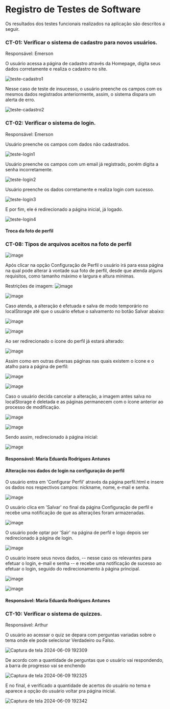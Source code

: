 # Registro de Testes de Software

Os resultados dos testes funcionais realizados na aplicação são descritos a seguir. 

<h3>CT-01: Verificar o sistema de cadastro para novos usuários.</h3>

Responsável: Emerson

O usuário acessa a página de cadastro através da Homepage, digita seus dados corretamente e realiza o cadastro no site.

![teste-cadastro1](https://github.com/ICEI-PUC-Minas-PMV-ADS/pmv-ads-2024-1-e1-proj-web-t14-projeto-safebytes/assets/165968928/6446eb63-f69d-4daf-92bf-19006bec3659)

Nesse caso de teste de insucesso, o usuário preenche os campos com os mesmos dados registrados anteriormente, assim, o sistema dispara um alerta de erro.

![teste-cadastro2](https://github.com/ICEI-PUC-Minas-PMV-ADS/pmv-ads-2024-1-e1-proj-web-t14-projeto-safebytes/assets/165968928/4dfa09d6-3856-4509-8dd9-dd47fe5d4707)

<h3>CT-02: Verificar o sistema de login.</h3>

Responsável: Emerson

Usuário preenche os campos com dados não cadastrados.

![teste-login1](https://github.com/ICEI-PUC-Minas-PMV-ADS/pmv-ads-2024-1-e1-proj-web-t14-projeto-safebytes/assets/165968928/8de0631d-5f44-4cf2-92f6-21dd6daffa37)

Usuário preenche os campos com um email já registrado, porém digita a senha incorretamente.

![teste-login2](https://github.com/ICEI-PUC-Minas-PMV-ADS/pmv-ads-2024-1-e1-proj-web-t14-projeto-safebytes/assets/165968928/fd64ce3c-5ea6-4b5c-acbb-220abb9d1150)

Usuário preenche os dados corretamente e realiza login com sucesso.

![teste-login3](https://github.com/ICEI-PUC-Minas-PMV-ADS/pmv-ads-2024-1-e1-proj-web-t14-projeto-safebytes/assets/165968928/9d5c5230-fb05-4b5b-9013-6aa1fa9411d2)

E por fim, ele é redirecionado a página inicial, já logado.

![teste-login4](https://github.com/ICEI-PUC-Minas-PMV-ADS/pmv-ads-2024-1-e1-proj-web-t14-projeto-safebytes/assets/165968928/5a63cb9a-39d9-4f49-9602-a4066989d8ea)


#### Troca da foto de perfil

<h3>CT-08: Tipos de arquivos aceitos na foto de perfil</h3>

![image](https://github.com/ICEI-PUC-Minas-PMV-ADS/pmv-ads-2024-1-e1-proj-web-t14-projeto-safebytes/assets/99978185/02244d19-7752-44b0-a544-7263cacb02f2)

Após clicar na opção Configuração de Perfil o usuário irá para essa página na qual pode alterar à vontade sua foto de perfil, desde que atenda alguns requisitos, como tamanho máximo e largura e altura mínimas.

Restrições de imagem:
![image](https://github.com/ICEI-PUC-Minas-PMV-ADS/pmv-ads-2024-1-e1-proj-web-t14-projeto-safebytes/assets/99978185/787927dc-bf76-4c7e-a81e-f5a10a098f93)

![image](https://github.com/ICEI-PUC-Minas-PMV-ADS/pmv-ads-2024-1-e1-proj-web-t14-projeto-safebytes/assets/99978185/ccea155c-7203-49eb-9c26-526103be086a)

Caso atenda, a alteração é efetuada e salva de modo temporário no localStorage até que o usuário efetue o salvamento no botão Salvar abaixo:

![image](https://github.com/ICEI-PUC-Minas-PMV-ADS/pmv-ads-2024-1-e1-proj-web-t14-projeto-safebytes/assets/99978185/82383a14-2290-41c9-b656-7c2d33419613)

![image](https://github.com/ICEI-PUC-Minas-PMV-ADS/pmv-ads-2024-1-e1-proj-web-t14-projeto-safebytes/assets/99978185/22c186a3-ed98-426b-8d8d-5d9afcc0997c)

Ao ser redirecionado o ícone do perfil já estará alterado:

![image](https://github.com/ICEI-PUC-Minas-PMV-ADS/pmv-ads-2024-1-e1-proj-web-t14-projeto-safebytes/assets/99978185/161a46f0-2f36-4547-a453-86e3cd66c442)

Assim como em outras diversas páginas nas quais existem o ícone e o atalho para a página de perfil:

![image](https://github.com/ICEI-PUC-Minas-PMV-ADS/pmv-ads-2024-1-e1-proj-web-t14-projeto-safebytes/assets/99978185/e04141b0-2b8d-46a8-aad7-1052afe8e976)

![image](https://github.com/ICEI-PUC-Minas-PMV-ADS/pmv-ads-2024-1-e1-proj-web-t14-projeto-safebytes/assets/99978185/792b5f5a-9ac4-4601-b035-b443f4100b56)

Caso o usuário decida cancelar a alteração, a imagem antes salva no localStorage é deletada e as páginas permanecem com o ícone anterior ao processo de modificação.

![image](https://github.com/ICEI-PUC-Minas-PMV-ADS/pmv-ads-2024-1-e1-proj-web-t14-projeto-safebytes/assets/99978185/1dee1a49-4789-492e-bb5e-da903b302f7b)

![image](https://github.com/ICEI-PUC-Minas-PMV-ADS/pmv-ads-2024-1-e1-proj-web-t14-projeto-safebytes/assets/99978185/52e9ba66-73a5-4c52-9548-7ec29156fcb7)

Sendo assim, redirecionado à página inicial:

![image](https://github.com/ICEI-PUC-Minas-PMV-ADS/pmv-ads-2024-1-e1-proj-web-t14-projeto-safebytes/assets/99978185/061d6ae5-2b01-4d61-a2c7-a5e7aa68a7b3)

 #### Responsável: Maria Eduarda Rodrigues Antunes


 #### Alteração nos dados de login na configuração de perfil

 O usuário entra em 'Configurar Perfil' através da página perfil.html e insere os dados nos respectivos campos: nickname, nome, e-mail e senha.

![image](https://github.com/ICEI-PUC-Minas-PMV-ADS/pmv-ads-2024-1-e1-proj-web-t14-projeto-safebytes/assets/99978185/e1eb52ff-b7ea-4d1a-a1e0-b6553cb1a4d6)

O usuário clica em 'Salvar' no final da página Configuração de perfil e recebe uma notificação de que as alterações foram armazenadas.

![image](https://github.com/ICEI-PUC-Minas-PMV-ADS/pmv-ads-2024-1-e1-proj-web-t14-projeto-safebytes/assets/99978185/7c107bc4-a124-4f9b-b128-79cc7360175d)

O usuário pode optar por 'Sair' na página de perfil e logo depois ser redirecionado à página de login.

![image](https://github.com/ICEI-PUC-Minas-PMV-ADS/pmv-ads-2024-1-e1-proj-web-t14-projeto-safebytes/assets/99978185/999d78cb-595f-4a1e-8e57-f55dc33992b1)

O usuário insere seus novos dados,  -- nesse caso os relevantes para efetuar o login, e-mail e senha -- e recebe uma notificação de sucesso ao efetuar o login, seguido do redirecionamento à página principal.

![image](https://github.com/ICEI-PUC-Minas-PMV-ADS/pmv-ads-2024-1-e1-proj-web-t14-projeto-safebytes/assets/99978185/72fa5e98-2e33-448a-a863-f8c4f588e9f5)

![image](https://github.com/ICEI-PUC-Minas-PMV-ADS/pmv-ads-2024-1-e1-proj-web-t14-projeto-safebytes/assets/99978185/d05e5ae9-7f73-4ca6-966f-c70534822f46)

#### Responsável: Maria Eduarda Rodrigues Antunes


<h3>CT-10: Verificar o sistema de quizzes.</h3>

Responsável: Arthur

O usuário ao acessar o quiz se depara com perguntas variadas sobre o tema onde ele pode selecionar Verdadeiro ou Falso.

![Captura de tela 2024-06-09 192309](https://github.com/ICEI-PUC-Minas-PMV-ADS/pmv-ads-2024-1-e1-proj-web-t14-projeto-safebytes/assets/151800637/1d1122ab-147e-4c06-b6ab-eed1a6f11b7f)

De acordo com a quantidade de perguntas que o usuário vai respondendo, a barra de progresso vai se enchendo

![Captura de tela 2024-06-09 192325](https://github.com/ICEI-PUC-Minas-PMV-ADS/pmv-ads-2024-1-e1-proj-web-t14-projeto-safebytes/assets/151800637/b4db67e1-407e-4bcc-ae7b-f3d735ba4b62)

E no final, é verificado a quantidade de acertos do usuário no tema e aparece a opção do usuário voltar pra página inicial.

![Captura de tela 2024-06-09 192342](https://github.com/ICEI-PUC-Minas-PMV-ADS/pmv-ads-2024-1-e1-proj-web-t14-projeto-safebytes/assets/151800637/904b2269-82bd-4f4e-b3ec-69e875a06a00)






